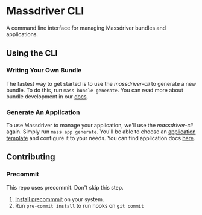 # Massdriver CLI

A command line interface for managing Massdriver bundles and applications.

## Using the CLI

### Writing Your Own Bundle

The fastest way to get started is to use the _massdriver-cli_ to generate a new bundle. To do this, run `mass bundle generate`. You can read more about bundle development in our [docs](https://docs-tawny-nu.vercel.app/bundles/walk-through).

### Generate An Application

To use Massdriver to manage your application, we'll use the _massdriver-cli_ again. Simply run `mass app generate`. You'll be able to choose an [application template](https://github.com/massdriver-cloud/application-templates) and configure it to your needs. You can find application docs [here](https://docs-tawny-nu.vercel.app/applications).

## Contributing

### Precommit

This repo uses precommit. Don't skip this step.

1. [Install precommmit](https://pre-commit.com/index.html#installation) on your system.
2. Run `pre-commit install` to run hooks on `git commit`
